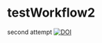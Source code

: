 # testWorkflow2
 second attempt
[![DOI](https://zenodo.org/badge/213928588.svg)](https://zenodo.org/badge/latestdoi/213928588)
